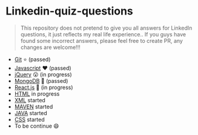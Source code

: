 # Linkedin-quiz-questions
> This repository does not pretend to give you all answers for LinkedIn questions, it just reflects my real life experience.. If you guys have found some incorrect answers, please feel free to create PR, any changes are welcome!!!

* [Git](https://github.com/Ebazhanov/in-quiz-questions/blob/master/git/git-quiz.md) :star: (passed)
* [Javascript](https://github.com/Ebazhanov/in-quiz-questions/blob/master/javascript/javascript-quiz.md) :heart: (passed)
* [jQuery](https://github.com/Ebazhanov/in-quiz-questions/blob/master/jquery/jquery-quiz.md) :open_mouth: (in progress)
* [MongoDB](https://github.com/Ebazhanov/in-quiz-questions/blob/master/mongodb/mongodb-quiz.md) :green_heart: (passed)
* [React.js](https://github.com/Ebazhanov/in-quiz-questions/blob/master/react/reactjs-quiz.md) :rose: (in progress)
* [HTML](https://github.com/Ebazhanov/in-quiz-questions/blob/master/html/html-quiz.md) in progress
* [XML](https://github.com/Ebazhanov/in-quiz-questions/blob/master/xml/xml-quiz.md) started
* [MAVEN](https://github.com/Ebazhanov/in-quiz-questions/blob/master/maven/maven-quiz.md) started
* [JAVA](https://github.com/Ebazhanov/in-quiz-questions/blob/master/java/java-quiz.md) started
* [CSS](https://github.com/Ebazhanov/in-quiz-questions/blob/master/css/css-quiz.md) started
* To be continue :smile:
